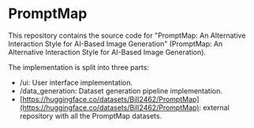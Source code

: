 # PromptMap

This repository contains the source code for "PromptMap: An Alternative Interaction Style for AI-Based Image Generation" (PromptMap: An Alternative Interaction Style for AI-Based Image Generation).


The implementation is split into three parts:

 - /ui: User interface implementation.
 - /data_generation: Dataset generation pipeline implementation.
 - [https://huggingface.co/datasets/Bill2462/PromptMap](https://huggingface.co/datasets/Bill2462/PromptMap): external repository with all the PromptMap datasets.

 
